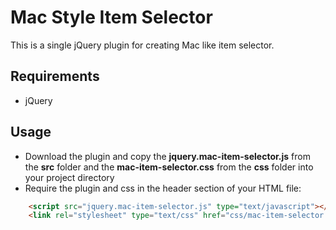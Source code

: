 # Mac Style Item Selector 
This is a single jQuery plugin for creating Mac like item selector.

## Requirements
  * jQuery

## Usage
* Download the plugin and copy the **jquery.mac-item-selector.js** from the **src** folder and the **mac-item-selector.css** from the **css** folder into your project directory
* Require the plugin and css in the header section of your HTML file:
```html
    <script src="jquery.mac-item-selector.js" type="text/javascript"></script>`
    <link rel="stylesheet" type="text/css" href="css/mac-item-selector.css"></link>`
```
